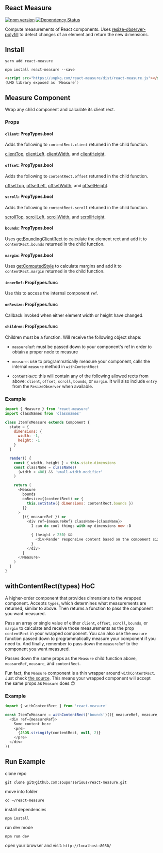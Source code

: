 ## React Measure

[![npm version](https://badge.fury.io/js/react-measure.svg)](https://badge.fury.io/js/react-measure)
[![Dependency Status](https://david-dm.org/souporserious/react-measure.svg)](https://david-dm.org/souporserious/react-measure)

Compute measurements of React components. Uses [resize-observer-polyfill](https://github.com/que-etc/resize-observer-polyfill) to detect changes of an element and return the new dimensions.

## Install

`yarn add react-measure`

`npm install react-measure --save`

```html
<script src="https://unpkg.com/react-measure/dist/react-measure.js"></script>
(UMD library exposed as `Measure`)
```

## Measure Component

Wrap any child component and calculate its client rect.

### Props

#### `client`: PropTypes.bool

Adds the following to `contentRect.client` returned in the child function.

[clientTop](https://developer.mozilla.org/en-US/docs/Web/API/Element/clientTop), [clientLeft](https://developer.mozilla.org/en-US/docs/Web/API/Element/clientLeft), [clientWidth](https://developer.mozilla.org/en-US/docs/Web/API/Element/clientWidth), and [clientHeight](https://developer.mozilla.org/en-US/docs/Web/API/Element/clientHeight).

#### `offset`: PropTypes.bool

Adds the following to `contentRect.offset` returned in the child function.

[offsetTop](https://developer.mozilla.org/en-US/docs/Web/API/HTMLElement/offsetTop), [offsetLeft](https://developer.mozilla.org/en-US/docs/Web/API/Element/offsetLeft), [offsetWidth](https://developer.mozilla.org/en-US/docs/Web/API/Element/offsetWidth), and [offsetHeight](https://developer.mozilla.org/en-US/docs/Web/API/Element/offsetHeight).

#### `scroll`: PropTypes.bool

Adds the following to `contentRect.scroll` returned in the child function.

[scrollTop](https://developer.mozilla.org/en-US/docs/Web/API/Element/scrollTop), [scrollLeft](https://developer.mozilla.org/en-US/docs/Web/API/Element/scrollLeft), [scrollWidth](https://developer.mozilla.org/en-US/docs/Web/API/Element/scrollWidth), and [scrollHeight](https://developer.mozilla.org/en-US/docs/Web/API/Element/scrollHeight).

#### `bounds`: PropTypes.bool

Uses [getBoundingClientRect](https://developer.mozilla.org/en-US/docs/Web/API/Element/getBoundingClientRect) to calculate the element rect and add it to `contentRect.bounds` returned in the child function.

#### `margin`: PropTypes.bool

Uses [getComputedStyle](https://developer.mozilla.org/en-US/docs/Web/API/Window/getComputedStyle) to calculate margins and add it to `contentRect.margin` returned in the child function.

#### `innerRef`: PropTypes.func

Use this to access the internal component `ref`.

#### `onResize`: PropTypes.func

Callback invoked when either element width or height have changed.

#### `children`: PropTypes.func

Children must be a function. Will receive the following object shape:

- `measureRef`: must be passed down to your component's ref in order to obtain a proper node to measure

- `measure`: use to programmatically measure your component, calls the internal `measure` method in `withContentRect`

- `contentRect`: this will contain any of the following allowed rects from above: `client`, `offset`, `scroll`, `bounds`, or `margin`. It will also include `entry` from the `ResizeObserver` when available.

### Example

```javascript
import { Measure } from 'react-measure'
import classNames from 'classnames'

class ItemToMeasure extends Component {
  state = {
    dimensions: {
      width: -1,
      height: -1
    }
  }

  render() {
    const { width, height } = this.state.dimensions
    const className = classNames(
      (width < 400) && 'small-width-modifier'
    )

    return (
      <Measure
        bounds
        onResize={(contentRect) => {
          this.setState({ dimensions: contentRect.bounds })
        }}
      >
        {({ measureRef }) =>
          <div ref={measureRef} className={className}>
            I can do cool things with my dimensions now :D

            { (height > 250) &&
              <div>Render responsive content based on the component size!</div>
            }
          </div>
        }
      </Measure>
    )
  }
}
```

## withContentRect(types) HoC

A higher-order component that provides dimensions to the wrapped component. Accepts `types`, which determines what measurements are returned, similar to above. Then returns a function to pass the component you want measured.

Pass an array or single value of either `client`, `offset`, `scroll`, `bounds`, or `margin` to calculate and receive those measurements as the prop `contentRect` in your wrapped component. You can also use the `measure` function passed down to programmatically measure your component if you need to. And finally, remember to pass down the `measureRef` to the component you want measured.

Passes down the same props as the `Measure` child function above, `measureRef`, `measure`, and `contentRect`.

Fun fact, the `Measure` component is a thin wrapper around `withContentRect`. Just check [the source](https://github.com/souporserious/react-measure/blob/master/src/Measure.jsx). This means your wrapped component will accept the same props as `Measure` does 😊

### Example

```javascript
import { withContentRect } from 'react-measure'

const ItemToMeasure = withContentRect('bounds')(({ measureRef, measure, contentRect }) => (
  <div ref={measureRef}>
    Some content here
    <pre>
      {JSON.stringify(contentRect, null, 2)}
    </pre>
  </div>
))
```

## Run Example

clone repo

`git clone git@github.com:souporserious/react-measure.git`

move into folder

`cd ~/react-measure`

install dependencies

`npm install`

run dev mode

`npm run dev`

open your browser and visit: `http://localhost:8080/`
